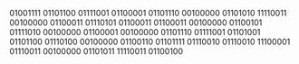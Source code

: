 01001111 01101100 01111001 01100001 01101110 00100000 01101010 11110011 00100000 01100011 01110101 01100011 01100011 00100000 01100101 01111010 00100000 01100001 00100000 01101110 01111001 01101001 01101100 01110100 00100000 01100110 01101111 01110010 01110010 11100001 01110011 00100000 01101011 11110011 01100100 
